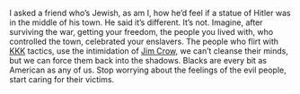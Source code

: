 I asked a friend who’s Jewish, as am I, how he’d feel if a statue of Hitler was in the middle of his town. He said it’s different. It’s not. Imagine, after surviving the war, getting your freedom, the people you lived with, who controlled the town, celebrated your enslavers. The people who flirt with <a href="https://en.wikipedia.org/wiki/Ku_Klux_Klan">KKK</a> tactics, use the intimidation of <a href="https://en.wikipedia.org/wiki/Jim_Crow_laws">Jim Crow</a>, we can’t cleanse their minds, but we can force them back into the shadows. Blacks are every bit as American as any of us. Stop worrying about the feelings of the evil people, start caring for their victims.
